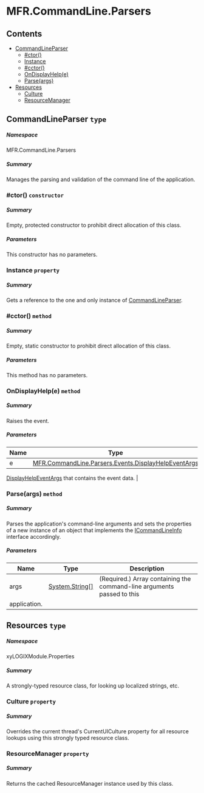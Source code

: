 <a name='assembly'></a>
# MFR.CommandLine.Parsers

## Contents

- [CommandLineParser](#T-MFR-CommandLine-Parsers-CommandLineParser 'MFR.CommandLine.Parsers.CommandLineParser')
  - [#ctor()](#M-MFR-CommandLine-Parsers-CommandLineParser-#ctor 'MFR.CommandLine.Parsers.CommandLineParser.#ctor')
  - [Instance](#P-MFR-CommandLine-Parsers-CommandLineParser-Instance 'MFR.CommandLine.Parsers.CommandLineParser.Instance')
  - [#cctor()](#M-MFR-CommandLine-Parsers-CommandLineParser-#cctor 'MFR.CommandLine.Parsers.CommandLineParser.#cctor')
  - [OnDisplayHelp(e)](#M-MFR-CommandLine-Parsers-CommandLineParser-OnDisplayHelp-MFR-CommandLine-Parsers-Events-DisplayHelpEventArgs- 'MFR.CommandLine.Parsers.CommandLineParser.OnDisplayHelp(MFR.CommandLine.Parsers.Events.DisplayHelpEventArgs)')
  - [Parse(args)](#M-MFR-CommandLine-Parsers-CommandLineParser-Parse-System-String[]- 'MFR.CommandLine.Parsers.CommandLineParser.Parse(System.String[])')
- [Resources](#T-xyLOGIXModule-Properties-Resources 'xyLOGIXModule.Properties.Resources')
  - [Culture](#P-xyLOGIXModule-Properties-Resources-Culture 'xyLOGIXModule.Properties.Resources.Culture')
  - [ResourceManager](#P-xyLOGIXModule-Properties-Resources-ResourceManager 'xyLOGIXModule.Properties.Resources.ResourceManager')

<a name='T-MFR-CommandLine-Parsers-CommandLineParser'></a>
## CommandLineParser `type`

##### Namespace

MFR.CommandLine.Parsers

##### Summary

Manages the parsing and validation of the command line of the application.

<a name='M-MFR-CommandLine-Parsers-CommandLineParser-#ctor'></a>
### #ctor() `constructor`

##### Summary

Empty, protected constructor to prohibit direct allocation of this class.

##### Parameters

This constructor has no parameters.

<a name='P-MFR-CommandLine-Parsers-CommandLineParser-Instance'></a>
### Instance `property`

##### Summary

Gets a reference to the one and only instance of
[CommandLineParser](#T-MFR-CommandLine-Parsers-CommandLineParser 'MFR.CommandLine.Parsers.CommandLineParser').

<a name='M-MFR-CommandLine-Parsers-CommandLineParser-#cctor'></a>
### #cctor() `method`

##### Summary

Empty, static constructor to prohibit direct allocation of this class.

##### Parameters

This method has no parameters.

<a name='M-MFR-CommandLine-Parsers-CommandLineParser-OnDisplayHelp-MFR-CommandLine-Parsers-Events-DisplayHelpEventArgs-'></a>
### OnDisplayHelp(e) `method`

##### Summary

Raises the
[](#E-MFR-CommandLine-Parsers-CommandLineParser-DisplayHelp 'MFR.CommandLine.Parsers.CommandLineParser.DisplayHelp') event.

##### Parameters

| Name | Type | Description |
| ---- | ---- | ----------- |
| e | [MFR.CommandLine.Parsers.Events.DisplayHelpEventArgs](#T-MFR-CommandLine-Parsers-Events-DisplayHelpEventArgs 'MFR.CommandLine.Parsers.Events.DisplayHelpEventArgs') | A
[DisplayHelpEventArgs](#T-MFR-CommandLine-Parsers-Events-DisplayHelpEventArgs 'MFR.CommandLine.Parsers.Events.DisplayHelpEventArgs') that
contains the event data. |

<a name='M-MFR-CommandLine-Parsers-CommandLineParser-Parse-System-String[]-'></a>
### Parse(args) `method`

##### Summary

Parses the application's command-line arguments and sets the properties of a
new instance of an object that implements the
[ICommandLineInfo](#T-MFR-CommandLine-Models-Interfaces-ICommandLineInfo 'MFR.CommandLine.Models.Interfaces.ICommandLineInfo') interface
accordingly.

##### Parameters

| Name | Type | Description |
| ---- | ---- | ----------- |
| args | [System.String[]](http://msdn.microsoft.com/query/dev14.query?appId=Dev14IDEF1&l=EN-US&k=k:System.String[] 'System.String[]') | (Required.) Array containing the command-line arguments passed to this
application. |

<a name='T-xyLOGIXModule-Properties-Resources'></a>
## Resources `type`

##### Namespace

xyLOGIXModule.Properties

##### Summary

A strongly-typed resource class, for looking up localized strings, etc.

<a name='P-xyLOGIXModule-Properties-Resources-Culture'></a>
### Culture `property`

##### Summary

Overrides the current thread's CurrentUICulture property for all
  resource lookups using this strongly typed resource class.

<a name='P-xyLOGIXModule-Properties-Resources-ResourceManager'></a>
### ResourceManager `property`

##### Summary

Returns the cached ResourceManager instance used by this class.

